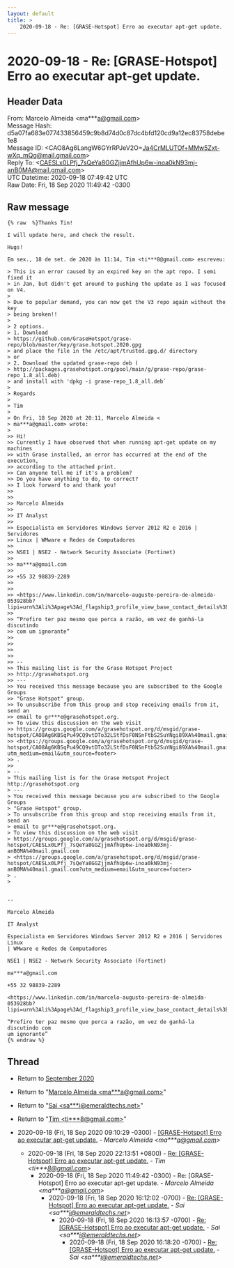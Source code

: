 ```yaml
---
layout: default
title: >
    2020-09-18 - Re: [GRASE-Hotspot] Erro ao executar apt-get update.
---
```


# 2020-09-18 - Re: [GRASE-Hotspot] Erro ao executar apt-get update.

## Header Data

From: Marcelo Almeida \<ma***a@gmail.com\><br>
Message Hash: d5a07fa683e077433856459c9b8d74d0c87dc4bfd120cd9a12ec83758debe1e8<br>
Message ID: \<CAO8Ag6LangW6GYrRPJeV2O=Ja4CrMLUTOf+MMw5Zxt-wXq_mQg@mail.gmail.com\><br>
Reply To: \<CAESLx0LPfj_7sQeYa8GGZjjmAfhUp6w-inoa0kN93mj-anB0MA@mail.gmail.com\><br>
UTC Datetime: 2020-09-18 07:49:42 UTC<br>
Raw Date: Fri, 18 Sep 2020 11:49:42 -0300<br>

## Raw message

```
{% raw  %}Thanks Tin!

I will update here, and check the result.

Hugs!

Em sex., 18 de set. de 2020 às 11:14, Tim <ti***8@gmail.com> escreveu:

> This is an error caused by an expired key on the apt repo. I semi fixed it
> in Jan, but didn't get around to pushing the update as I was focused on V4.
>
> Due to popular demand, you can now get the V3 repo again without the key
> being broken!!
>
> 2 options.
> 1. Download
> https://github.com/GraseHotspot/grase-repo/blob/master/key/grase.hotspot.2020.gpg
> and place the file in the /etc/apt/trusted.gpg.d/ directory
> or
> 2. Download the updated grase-repo deb (
> http://packages.grasehotspot.org/pool/main/g/grase-repo/grase-repo_1.8_all.deb)
> and install with 'dpkg -i grase-repo_1.8_all.deb`
>
> Regards
>
> Tim
>
> On Fri, 18 Sep 2020 at 20:11, Marcelo Almeida <
> ma***a@gmail.com> wrote:
>
>> Hi!
>> Currently I have observed that when running apt-get update on my machines
>> with Grase installed, an error has occurred at the end of the execution,
>> according to the attached print.
>> Can anyone tell me if it's a problem?
>> Do you have anything to do, to correct?
>> I look forward to and thank you!
>>
>>
>> Marcelo Almeida
>>
>> IT Analyst
>>
>> Especialista em Servidores Windows Server 2012 R2 e 2016 | Servidores
>> Linux | WMware e Redes de Computadores
>>
>> NSE1 | NSE2 - Network Security Associate (Fortinet)
>>
>> ma***a@gmail.com
>>
>> +55 32 98839-2289
>>
>>
>> <https://www.linkedin.com/in/marcelo-augusto-pereira-de-almeida-053928bb?lipi=urn%3Ali%3Apage%3Ad_flagship3_profile_view_base_contact_details%3BzgYudF%2B2T%2F6iVNV5ZZv7sg%3D%3D>
>>
>> “Prefiro ter paz mesmo que perca a razão, em vez de ganhá-la discutindo
>> com um ignorante”
>>
>>
>>
>>
>> --
>> This mailing list is for the Grase Hotspot Project
>> http://grasehotspot.org
>> ---
>> You received this message because you are subscribed to the Google Groups
>> "Grase Hotspot" group.
>> To unsubscribe from this group and stop receiving emails from it, send an
>> email to gr***e@grasehotspot.org.
>> To view this discussion on the web visit
>> https://groups.google.com/a/grasehotspot.org/d/msgid/grase-hotspot/CAO8Ag6KBSqPu49CQ9vtDTo32LStfDsF0NSnFtbS2SuYNgi89XA%40mail.gmail.com
>> <https://groups.google.com/a/grasehotspot.org/d/msgid/grase-hotspot/CAO8Ag6KBSqPu49CQ9vtDTo32LStfDsF0NSnFtbS2SuYNgi89XA%40mail.gmail.com?utm_medium=email&utm_source=footer>
>> .
>>
> --
> This mailing list is for the Grase Hotspot Project http://grasehotspot.org
> ---
> You received this message because you are subscribed to the Google Groups
> "Grase Hotspot" group.
> To unsubscribe from this group and stop receiving emails from it, send an
> email to gr***e@grasehotspot.org.
> To view this discussion on the web visit
> https://groups.google.com/a/grasehotspot.org/d/msgid/grase-hotspot/CAESLx0LPfj_7sQeYa8GGZjjmAfhUp6w-inoa0kN93mj-anB0MA%40mail.gmail.com
> <https://groups.google.com/a/grasehotspot.org/d/msgid/grase-hotspot/CAESLx0LPfj_7sQeYa8GGZjjmAfhUp6w-inoa0kN93mj-anB0MA%40mail.gmail.com?utm_medium=email&utm_source=footer>
> .
>


-- 

Marcelo Almeida

IT Analyst

Especialista em Servidores Windows Server 2012 R2 e 2016 | Servidores Linux
| WMware e Redes de Computadores

NSE1 | NSE2 - Network Security Associate (Fortinet)

ma***a@gmail.com

+55 32 98839-2289

<https://www.linkedin.com/in/marcelo-augusto-pereira-de-almeida-053928bb?lipi=urn%3Ali%3Apage%3Ad_flagship3_profile_view_base_contact_details%3BzgYudF%2B2T%2F6iVNV5ZZv7sg%3D%3D>

“Prefiro ter paz mesmo que perca a razão, em vez de ganhá-la discutindo com
um ignorante”
{% endraw %}
```

## Thread

+ Return to [September 2020](/archive/2020/09)

+ Return to "[Marcelo Almeida <ma***a<span>@</span>gmail.com>](/authors/ma___a_at_gmail_com)"
+ Return to "[Sai <sa***i<span>@</span>emeraldtechs.net>](/authors/sa___i_at_emeraldtechs_net)"
+ Return to "[Tim <ti***8<span>@</span>gmail.com>](/authors/ti___8_at_gmail_com)"

+ 2020-09-18 (Fri, 18 Sep 2020 09:10:29 -0300) - [[GRASE-Hotspot] Erro ao executar apt-get update.](/archive/2020/09/b53a6ee3c47ae7e89f7524efae5bc50d75df1ea9da38a4742c7e79d4a1b7f770) - _Marcelo Almeida \<ma***a@gmail.com\>_
  + 2020-09-18 (Fri, 18 Sep 2020 22:13:51 +0800) - [Re: [GRASE-Hotspot] Erro ao executar apt-get update.](/archive/2020/09/5d1956f26cef45b93cf7f8952f804e8052359fc6a6316ec0fbe27b1894e7ae31) - _Tim \<ti***8@gmail.com\>_
    + 2020-09-18 (Fri, 18 Sep 2020 11:49:42 -0300) - Re: [GRASE-Hotspot] Erro ao executar apt-get update. - _Marcelo Almeida \<ma***a@gmail.com\>_
      + 2020-09-18 (Fri, 18 Sep 2020 16:12:02 -0700) - [Re: [GRASE-Hotspot] Erro ao executar apt-get update.](/archive/2020/09/9d62d2e433e00a543c37dd3af7070fe6e31b0ca63a35d1172c3dfbcdc84a8608) - _Sai \<sa***i@emeraldtechs.net\>_
        + 2020-09-18 (Fri, 18 Sep 2020 16:13:57 -0700) - [Re: [GRASE-Hotspot] Erro ao executar apt-get update.](/archive/2020/09/e83b1fdc31b184b140856b98ea13154408044d6b59bec93ec348832d775653c4) - _Sai \<sa***i@emeraldtechs.net\>_
          + 2020-09-18 (Fri, 18 Sep 2020 16:18:20 -0700) - [Re: [GRASE-Hotspot] Erro ao executar apt-get update.](/archive/2020/09/137d825989e9871af52463196a87202a0d1ae65f63d11b26e582be52cef59171) - _Sai \<sa***i@emeraldtechs.net\>_

